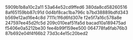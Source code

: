 5909b1b8a10c2a11
53a64e52cd9ffed6
380da8cd58260516
8af65159bb87c91d
0d4bf8cac1ba796c
b7bd38889bdfd343
b569e12ad16e4c8d
7111c1f6d6fd307e
f2e5f7a16c578a8e
247597ee45d2fc5d
209c010eaf51fa5d
bacad10a189475ad
f5406e0a5212be30
fee4b99f159ee500
064778fa6fab76b3
87b692e04f4f66b2
73d3c4e15c20bed2
